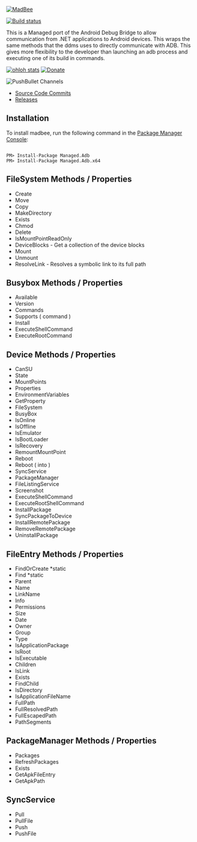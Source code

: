 [![MadBee](http://i.imgur.com/UxO8Lrj.png)](http://madb.bit13.com/)

[![Build status](https://ci.appveyor.com/api/projects/status/dn8mjauo4i5ghwlg?svg=true)](https://ci.appveyor.com/project/camalot/madb)

This is a Managed port of the Android Debug Bridge to allow communication from .NET applications to Android devices. 
This wraps the same methods that the ddms uses to directly communicate with ADB. 
This gives more flexibility to the developer than launching an adb process and executing one of its build in commands.

[![ohloh stats](http://www.ohloh.net/p/madb/widgets/project_partner_badge.gif)](http://www.ohloh.net/p/madb?ref=github)
[![Donate](http://www.paypal.com/en_US/i/btn/btn_donateCC_LG.gif)](https://www.paypal.com/cgi-bin/webscr?cmd=_s-xclick&hosted_button_id=43MEF4EUT8DLL)



![PushBullet Channels](http://i.imgur.com/GlVy4rW.png)

- [Source Code Commits](https://www.pushbullet.com/channel?tag=madbsourcecode)
- [Releases](https://www.pushbullet.com/channel?tag=madbreleases)


## Installation
To install madbee, run the following command in the [Package Manager Console](http://docs.nuget.org/consume/package-manager-console):

```

PM> Install-Package Managed.Adb 
PM> Install-Package Managed.Adb.x64

```

## FileSystem Methods / Properties
* Create 
* Move 
* Copy 
* MakeDirectory 
* Exists 
* Chmod 
* Delete 
* IsMountPointReadOnly 
* DeviceBlocks - Get a collection of the device blocks 
* Mount 
* Unmount 
* ResolveLink - Resolves a symbolic link to its full path

## Busybox Methods / Properties
* Available 
* Version 
* Commands 
* Supports ( command ) 
* Install 
* ExecuteShellCommand 
* ExecuteRootCommand

## Device Methods / Properties
* CanSU 
* State 
* MountPoints 
* Properties 
* EnvironmentVariables 
* GetProperty 
* FileSystem 
* BusyBox 
* IsOnline 
* IsOffline 
* IsEmulator 
* IsBootLoader 
* IsRecovery 
* RemountMountPoint 
* Reboot 
* Reboot ( into ) 
* SyncService 
* PackageManager 
* FileListingService 
* Screenshot 
* ExecuteShellCommand 
* ExecuteRootShellCommand 
* InstallPackage 
* SyncPackageToDevice 
* InstallRemotePackage 
* RemoveRemotePackage 
* UninstallPackage

## FileEntry Methods / Properties
* FindOrCreate *static 
* Find *static 
* Parent 
* Name 
* LinkName 
* Info 
* Permissions 
* Size 
* Date 
* Owner 
* Group 
* Type 
* IsApplicationPackage 
* IsRoot 
* IsExecutable 
* Children 
* IsLink 
* Exists 
* FindChild 
* IsDirectory 
* IsApplicationFileName 
* FullPath 
* FullResolvedPath 
* FullEscapedPath 
* PathSegments

## PackageManager Methods / Properties
* Packages 
* RefreshPackages 
* Exists 
* GetApkFileEntry 
* GetApkPath

## SyncService
* Pull 
* PullFile 
* Push 
* PushFile
